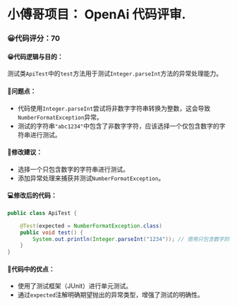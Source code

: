 # 小傅哥项目： OpenAi 代码评审.
### 😀代码评分：70
#### 😀代码逻辑与目的：
测试类`ApiTest`中的`test`方法用于测试`Integer.parseInt`方法的异常处理能力。

#### 🤔问题点：
- 代码使用`Integer.parseInt`尝试将非数字字符串转换为整数，这会导致`NumberFormatException`异常。
- 测试的字符串`"abc1234"`中包含了非数字字符，应该选择一个仅包含数字的字符串进行测试。

#### 🎯修改建议：
- 选择一个只包含数字的字符串进行测试。
- 添加异常处理来捕获并测试`NumberFormatException`。

#### 💻修改后的代码：
```java
public class ApiTest {

    @Test(expected = NumberFormatException.class)
    public void test() {
        System.out.println(Integer.parseInt("1234")); // 使用只包含数字的字符串
    }
}
```
#### 🌟代码中的优点：
- 使用了测试框架（JUnit）进行单元测试。
- 通过`expected`注解明确期望抛出的异常类型，增强了测试的明确性。
